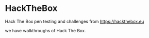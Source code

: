 # HackTheBox
Hack The Box pen testing and challenges from https://hackthebox.eu

 we have walkthroughs of Hack The Box.